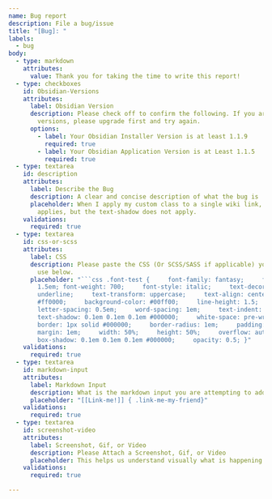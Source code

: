 ```yaml
---
name: Bug report
description: File a bug/issue
title: "[Bug]: "
labels:
  - bug
body:
  - type: markdown
    attributes:
      value: Thank you for taking the time to write this report!
  - type: checkboxes
    id: Obsidian-Versions
    attributes:
      label: Obsidian Version
      description: Please check off to confirm the following. If you are not on these
        versions, please upgrade first and try again.
      options:
        - label: Your Obsidian Installer Version is at least 1.1.9
          required: true
        - label: Your Obsidian Application Version is at Least 1.1.5
          required: true
  - type: textarea
    id: description
    attributes:
      label: Describe the Bug
      description: A clear and concise description of what the bug is
      placeholder: When I apply my custom class to a single wiki link, the color
        applies, but the text-shadow does not apply.
    validations:
      required: true
  - type: textarea
    id: css-or-scss
    attributes:
      label: CSS
      description: Please paste the CSS (Or SCSS/SASS if applicable) you are trying to
        use below.
      placeholder: "```css .font-test {     font-family: fantasy;     font-size:
        1.5em; font-weight: 700;     font-style: italic;     text-decoration:
        underline;     text-transform: uppercase;     text-align: center; color:
        #ff0000;     background-color: #00ff00;     line-height: 1.5;
        letter-spacing: 0.5em;     word-spacing: 1em;     text-indent: 1em;
        text-shadow: 0.1em 0.1em 0.1em #000000;     white-space: pre-wrap;
        border: 1px solid #000000;     border-radius: 1em;     padding: 1em;
        margin: 1em;     width: 50%;     height: 50%;     overflow: auto;
        box-shadow: 0.1em 0.1em 0.1em #000000;     opacity: 0.5; }"
    validations:
      required: true
  - type: textarea
    id: markdown-input
    attributes:
      label: Markdown Input
      description: What is the markdown input you are attempting to add a class to?
      placeholder: "[[Link-me!]] { .link-me-my-friend}"
    validations:
      required: true
  - type: textarea
    id: screenshot-video
    attributes:
      label: Screenshot, Gif, or Video
      description: Please Attach a Screenshot, Gif, or Video
      placeholder: This helps us understand visually what is happening. :)
    validations:
      required: true

---
```

